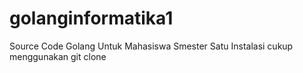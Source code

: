 # golanginformatika1
Source Code Golang Untuk Mahasiswa Smester Satu
Instalasi cukup menggunakan 
git clone
